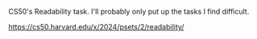 CS50's Readability task. I'll probably only put up the tasks I find difficult.


https://cs50.harvard.edu/x/2024/psets/2/readability/

